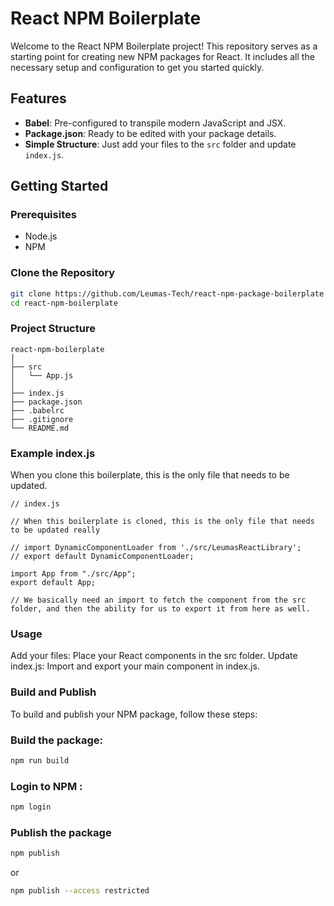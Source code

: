 # React NPM Boilerplate

Welcome to the React NPM Boilerplate project! This repository serves as a starting point for creating new NPM packages for React. It includes all the necessary setup and configuration to get you started quickly.

## Features

- **Babel**: Pre-configured to transpile modern JavaScript and JSX.
- **Package.json**: Ready to be edited with your package details.
- **Simple Structure**: Just add your files to the `src` folder and update `index.js`.

## Getting Started

### Prerequisites

- Node.js
- NPM

### Clone the Repository

```bash
git clone https://github.com/Leumas-Tech/react-npm-package-boilerplate
cd react-npm-boilerplate
```

### Project Structure 

```
react-npm-boilerplate
│
├── src
│   └── App.js
│
├── index.js
├── package.json
├── .babelrc
├── .gitignore
└── README.md
```

### Example index.js
When you clone this boilerplate, this is the only file that needs to be updated.

```
// index.js

// When this boilerplate is cloned, this is the only file that needs to be updated really

// import DynamicComponentLoader from './src/LeumasReactLibrary';
// export default DynamicComponentLoader;

import App from "./src/App";
export default App;

// We basically need an import to fetch the component from the src folder, and then the ability for us to export it from here as well.
```


### Usage
Add your files: Place your React components in the src folder.
Update index.js: Import and export your main component in index.js.


### Build and Publish
To build and publish your NPM package, follow these steps:

### Build the package:

```bash
npm run build
```

### Login to NPM : 
```bash
npm login
```

### Publish the package
```bash
npm publish
```
or 
```bash
npm publish --access restricted
```

